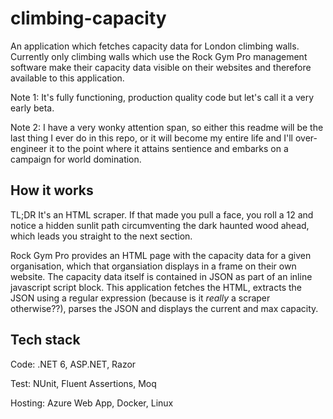 # climbing-capacity

An application which fetches capacity data for London climbing walls. Currently only climbing walls which use the Rock Gym Pro management software make their capacity data visible on their websites and therefore available to this application. 

Note 1: It's fully functioning, production quality code but let's call it a very early beta.

Note 2: I have a very wonky attention span, so either this readme will be the last thing I ever do in this repo, or it will become my entire life and I'll over-engineer it to the point where it attains sentience and embarks on a campaign for world domination.

## How it works

TL;DR It's an HTML scraper. If that made you pull a face, you roll a 12 and notice a hidden sunlit path circumventing the dark haunted wood ahead, which leads you straight to the next section.

Rock Gym Pro provides an HTML page with the capacity data for a given organisation, which that organsiation displays in a frame on their own website. The capacity data itself is contained in JSON as part of an inline javascript script block. This application fetches the HTML, extracts the JSON using a regular expression (because is it _really_ a scraper otherwise??), parses the JSON and displays the current and max capacity.

## Tech stack

Code: .NET 6, ASP.NET, Razor

Test: NUnit, Fluent Assertions, Moq

Hosting: Azure Web App, Docker, Linux
